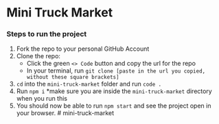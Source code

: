 # Mini Truck Market

### Steps to run the project

1. Fork the repo to your personal GitHub Account
2. Clone the repo:
    - Click the green `<> Code` button and copy the url for the repo
    - In your terminal, run `git clone [paste in the url you copied, without these square brackets]`
3. `cd` into the `mini-truck-market` folder and run `code .`
4. Run `npm i` *make sure you are inside the `mini-truck-market` directory when you run this
5. You should now be able to run `npm start` and see the project open in your browser. # mini-truck-market
